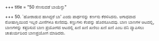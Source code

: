 +++
title = "50 ಸೆಣಸುವಡೆ ಬಾಯೆನ್ದು"

+++
50. `ಹೋರಾಡುವ ಹಾಗಿದ್ದರೆ ಬಾ' ಎಂದು ಪಾರ್ಥನನ್ನು ಕರ್ಣನು ಕೆರಳಿಸಿದನು. ಅಗಾಧವಾದ ರೋಷಾಗ್ನಿಯಿಂದ ಇಬ್ಬರ ಮೀಸೆಗಳೂ ಕುಣಿದವು. ಕಣ್ಣುಗಳು ಕೆಂಪನ್ನು ಹೊರಸೂಸಿದವು. ಬಾಣ ಬಾಣಗಳ ಆಟದಲ್ಲಿ, ಬಾಣಗಳನ್ನು ಕತ್ತರಿಸುವ ಬಾಣ ಪ್ರಯೋಗದ ಆಟದಲ್ಲಿ ಖಣಿ ಖಣಿ ಖಣಿಲು ಖಣಿ ಖಣಿ ಎಂಬ ದನಿ ವ್ಯಾಪಿಸಲು ಚಾತುರ್ಯದಿಂದ ಬಾಣಪ್ರಯೋಗ ಮಾಡಿದರು.